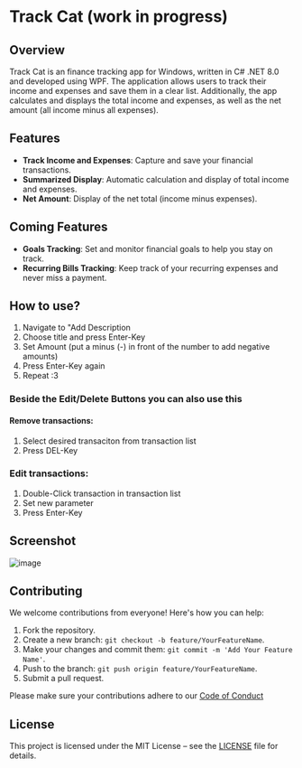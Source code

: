 # Track Cat (work in progress)

## Overview

Track Cat is an finance tracking app for Windows, written in C# .NET 8.0 and developed using WPF. The application allows users to track their income and expenses and save them in a clear list. Additionally, the app calculates and displays the total income and expenses, as well as the net amount (all income minus all expenses).


## Features

- **Track Income and Expenses**: Capture and save your financial transactions.
- **Summarized Display**: Automatic calculation and display of total income and expenses.
- **Net Amount**: Display of the net total (income minus expenses).


## Coming Features

- **Goals Tracking**: Set and monitor financial goals to help you stay on track.
- **Recurring Bills Tracking**: Keep track of your recurring expenses and never miss a payment.


## How to use?
1. Navigate to "Add Description
2. Choose title and press Enter-Key
3. Set Amount (put a minus (-) in front of the number to add negative amounts)
4. Press Enter-Key again
5. Repeat :3

### Beside the Edit/Delete Buttons you can also use this

#### Remove transactions:
1. Select desired transaciton from transaction list
2. Press DEL-Key

### Edit transactions:
1. Double-Click transaction in transaction list
2. Set new parameter
3. Press Enter-Key


## Screenshot

![image](https://github.com/user-attachments/assets/a6de32c5-8440-4908-a439-50a7cdef2774)


## Contributing

We welcome contributions from everyone! Here's how you can help:

1. Fork the repository.
2. Create a new branch: `git checkout -b feature/YourFeatureName`.
3. Make your changes and commit them: `git commit -m 'Add Your Feature Name'`.
4. Push to the branch: `git push origin feature/YourFeatureName`.
5. Submit a pull request.

Please make sure your contributions adhere to our [Code of Conduct](CODE_OF_CONDUCT.md)


## License

This project is licensed under the MIT License – see the [LICENSE](LICENSE.md) file for details.
